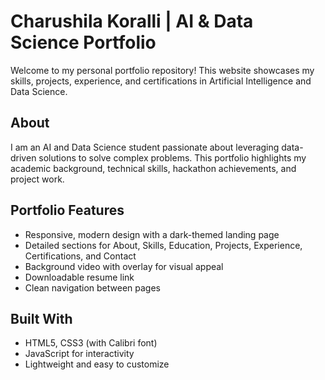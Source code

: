 # Charushila Koralli | AI & Data Science Portfolio

Welcome to my personal portfolio repository! This website showcases my skills, projects, experience, and certifications in Artificial Intelligence and Data Science.

## About

I am an AI and Data Science student passionate about leveraging data-driven solutions to solve complex problems. This portfolio highlights my academic background, technical skills, hackathon achievements, and project work.

## Portfolio Features

- Responsive, modern design with a dark-themed landing page
- Detailed sections for About, Skills, Education, Projects, Experience, Certifications, and Contact
- Background video with overlay for visual appeal
- Downloadable resume link
- Clean navigation between pages

## Built With

- HTML5, CSS3 (with Calibri font)
- JavaScript for interactivity
- Lightweight and easy to customize
